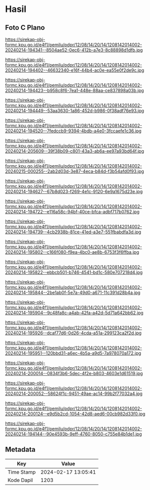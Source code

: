 # Hasil

## Foto C Plano

https://sirekap-obj-formc.kpu.go.id/e4f1/pemilu/pdpr/12/08/14/20/14/1208142014002-20240214-194341--8504ae52-0ec6-412b-a7e3-8c88898d1dfb.jpg

https://sirekap-obj-formc.kpu.go.id/e4f1/pemilu/pdpr/12/08/14/20/14/1208142014002-20240214-194402--46632340-e16f-44b4-ac0e-ea55e0f2de9c.jpg

https://sirekap-obj-formc.kpu.go.id/e4f1/pemilu/pdpr/12/08/14/20/14/1208142014002-20240214-194423--b958c8f6-7ea1-448e-88aa-ce837898a03b.jpg

https://sirekap-obj-formc.kpu.go.id/e4f1/pemilu/pdpr/12/08/14/20/14/1208142014002-20240214-194449--53aa3630-1a86-452d-b986-0f38adf76e93.jpg

https://sirekap-obj-formc.kpu.go.id/e4f1/pemilu/pdpr/12/08/14/20/14/1208142014002-20240214-194520--7fedccb9-9394-4bdb-a4e0-3fccaefe1c36.jpg

https://sirekap-obj-formc.kpu.go.id/e4f1/pemilu/pdpr/12/08/14/20/14/1208142014002-20240214-205609--39f38b09-c801-43a3-ab6a-ee97a93bd64f.jpg

https://sirekap-obj-formc.kpu.go.id/e4f1/pemilu/pdpr/12/08/14/20/14/1208142014002-20240215-000255--2ab2d03d-3e87-4eca-b84d-f3b54afd0f93.jpg

https://sirekap-obj-formc.kpu.go.id/e4f1/pemilu/pdpr/12/08/14/20/14/1208142014002-20240214-194627--67b8d023-f269-4e1c-9120-6e9a1675d23e.jpg

https://sirekap-obj-formc.kpu.go.id/e4f1/pemilu/pdpr/12/08/14/20/14/1208142014002-20240214-194722--e116a58c-94bf-40ce-bfca-adbf717b0762.jpg

https://sirekap-obj-formc.kpu.go.id/e4f1/pemilu/pdpr/12/08/14/20/14/1208142014002-20240214-194739--4cb2938b-81ce-41ed-a3e7-551fbabdfa3d.jpg

https://sirekap-obj-formc.kpu.go.id/e4f1/pemilu/pdpr/12/08/14/20/14/1208142014002-20240214-195802--c166f080-f9ea-4bc0-ae8b-6753f3f6ffba.jpg

https://sirekap-obj-formc.kpu.go.id/e4f1/pemilu/pdpr/12/08/14/20/14/1208142014002-20240214-195822--ebbcb501-b746-4541-bd1c-580e707218d4.jpg

https://sirekap-obj-formc.kpu.go.id/e4f1/pemilu/pdpr/12/08/14/20/14/1208142014002-20240214-195844--2be1ab0f-5e7a-49d0-a671-11c391d28b4a.jpg

https://sirekap-obj-formc.kpu.go.id/e4f1/pemilu/pdpr/12/08/14/20/14/1208142014002-20240214-195904--9c48fa8c-a4ab-42fa-a42d-5d71a642bb62.jpg

https://sirekap-obj-formc.kpu.go.id/e4f1/pemilu/pdpr/12/08/14/20/14/1208142014002-20240214-195926--dcaf77d6-0d26-4cda-a51a-299123ca2f2d.jpg

https://sirekap-obj-formc.kpu.go.id/e4f1/pemilu/pdpr/12/08/14/20/14/1208142014002-20240214-195951--120bbd31-a6ec-4b5a-a9d5-7a978070a172.jpg

https://sirekap-obj-formc.kpu.go.id/e4f1/pemilu/pdpr/12/08/14/20/14/1208142014002-20240214-200014--0834f3b6-5dec-4f2e-b803-4603e1d61519.jpg

https://sirekap-obj-formc.kpu.go.id/e4f1/pemilu/pdpr/12/08/14/20/14/1208142014002-20240214-200052--58624f1c-9451-49ae-ac14-99b2f77032a4.jpg

https://sirekap-obj-formc.kpu.go.id/e4f1/pemilu/pdpr/12/08/14/20/14/1208142014002-20240214-200124--e9d5b2cd-1054-42d8-aed6-00cb982d33f0.jpg

https://sirekap-obj-formc.kpu.go.id/e4f1/pemilu/pdpr/12/08/14/20/14/1208142014002-20240214-194144--90e4593b-9eff-4760-8050-c755e84b1de1.jpg


## Metadata

| Key        | Value               |
| ---------- | ------------------- |
| Time Stamp | 2024-02-17 13:05:41 |
| Kode Dapil | 1203                |



